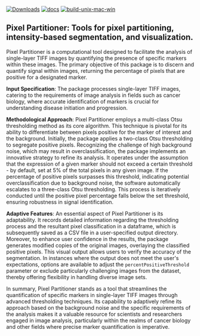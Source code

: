 [![Downloads](https://static.pepy.tech/badge/pixelpartitioner)](https://pepy.tech/project/pixelpartitioner)
[![docs](https://github.com/nirmallab/pixelpartitioner/actions/workflows/docs.yml/badge.svg)](https://github.com/nirmallab/pixelpartitioner/actions/workflows/docs.yml)
[![build-unix-mac-win](https://github.com/nirmallab/pixelpartitioner/actions/workflows/build-unix-mac-win.yml/badge.svg)](https://github.com/nirmallab/pixelpartitioner/actions/workflows/build-unix-mac-win.yml)


## Pixel Partitioner: Tools for pixel partitioning, intensity-based segmentation, and visualization.

Pixel Partitioner is a computational tool designed to facilitate the analysis of single-layer TIFF images by quantifying the presence of specific markers within these images. The primary objective of this package is to discern and quantify signal within images, returning the percentage of pixels that are positive for a designated marker.

**Input Specification**: The package processes single-layer TIFF images, catering to the requirements of image analysis in fields such as cancer biology, where accurate identification of markers is crucial for understanding disease initiation and progression.

**Methodological Approach**: Pixel Partitioner employs a multi-class Otsu thresholding method as its core algorithm. This technique is pivotal for its ability to differentiate between pixels positive for the marker of interest and the background. Initially, the package applies a two-class Otsu thresholding to segregate positive pixels. Recognizing the challenge of high background noise, which may result in overclassification, the package implements an innovative strategy to refine its analysis. It operates under the assumption that the expression of a given marker should not exceed a certain threshold - by default, set at 5% of the total pixels in any given image. If the percentage of positive pixels surpasses this threshold, indicating potential overclassification due to background noise, the software automatically escalates to a three-class Otsu thresholding. This process is iteratively conducted until the positive pixel percentage falls below the set threshold, ensuring robustness in signal identification.

**Adaptive Features**: An essential aspect of Pixel Partitioner is its adaptability. It records detailed information regarding the thresholding process and the resultant pixel classification in a dataframe, which is subsequently saved as a CSV file in a user-specified output directory. Moreover, to enhance user confidence in the results, the package generates modified copies of the original images, overlaying the classified positive pixels. This visual output allows users to verify the accuracy of the segmentation. In instances where the output does not meet the user's expectations, options are available to adjust the `percentPositiveThreshold` parameter or exclude particularly challenging images from the dataset, thereby offering flexibility in handling diverse image sets.

In summary, Pixel Partitioner stands as a tool that streamlines the quantification of specific markers in single-layer TIFF images through advanced thresholding techniques. Its capability to adaptively refine its approach based on the background noise and the specific requirements of the analysis makes it a valuable resource for scientists and researchers engaged in image analysis, particularly within the realms of cancer biology and other fields where precise marker quantification is imperative.
